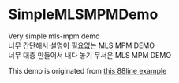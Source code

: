 # SimpleMLSMPMDemo
Very simple mls-mpm demo  
너무 간단해서 설명이 필요없는 MLS MPM DEMO  
너무 대충 만들어서 내다 놓기 무서운 MLS MPM DEMO  

This demo is originated from [this 88line example](https://github.com/yuanming-hu/taichi_mpm)  
